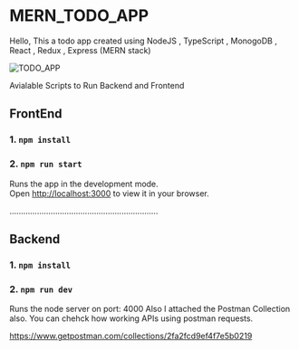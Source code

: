 # MERN_TODO_APP
Hello, This a todo app created using NodeJS , TypeScript , MonogoDB , React , Redux , Express (MERN stack)

![TODO_APP](https://user-images.githubusercontent.com/20940710/168455125-af5edca3-b36e-4dd7-be80-0963429da22c.PNG)

Avialable Scripts to Run Backend and Frontend


## FrontEnd 

### 1. `npm install`
### 2. `npm run start`

Runs the app in the development mode.\
Open [http://localhost:3000](http://localhost:3000) to view it in your browser.


.................................................................
 

## Backend

### 1. `npm install`
### 2. `npm run dev`

Runs the node server on port: 4000
Also I attached the Postman Collection also. You can chehck how working APIs using postman requests.

https://www.getpostman.com/collections/2fa2fcd9ef4f7e5b0219
